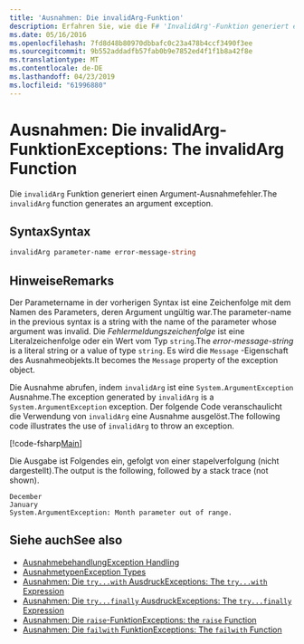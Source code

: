 ```yaml
---
title: 'Ausnahmen: Die invalidArg-Funktion'
description: Erfahren Sie, wie die F# 'InvalidArg'-Funktion generiert einen Argument-Ausnahmefehler.
ms.date: 05/16/2016
ms.openlocfilehash: 7fd8d48b80970dbbafc0c23a478b4ccf3490f3ee
ms.sourcegitcommit: 9b552addadfb57fab0b9e7852ed4f1f1b8a42f8e
ms.translationtype: MT
ms.contentlocale: de-DE
ms.lasthandoff: 04/23/2019
ms.locfileid: "61996880"
---
```

# <a name="exceptions-the-invalidarg-function"></a><span data-ttu-id="c24f4-103">Ausnahmen: Die invalidArg-Funktion</span><span class="sxs-lookup"><span data-stu-id="c24f4-103">Exceptions: The invalidArg Function</span></span>

<span data-ttu-id="c24f4-104">Die `invalidArg` Funktion generiert einen Argument-Ausnahmefehler.</span><span class="sxs-lookup"><span data-stu-id="c24f4-104">The `invalidArg` function generates an argument exception.</span></span>

## <a name="syntax"></a><span data-ttu-id="c24f4-105">Syntax</span><span class="sxs-lookup"><span data-stu-id="c24f4-105">Syntax</span></span>

```fsharp
invalidArg parameter-name error-message-string
```

## <a name="remarks"></a><span data-ttu-id="c24f4-106">Hinweise</span><span class="sxs-lookup"><span data-stu-id="c24f4-106">Remarks</span></span>

<span data-ttu-id="c24f4-107">Der Parametername in der vorherigen Syntax ist eine Zeichenfolge mit dem Namen des Parameters, deren Argument ungültig war.</span><span class="sxs-lookup"><span data-stu-id="c24f4-107">The parameter-name in the previous syntax is a string with the name of the parameter whose argument was invalid.</span></span> <span data-ttu-id="c24f4-108">Die *Fehlermeldungszeichenfolge* ist eine Literalzeichenfolge oder ein Wert vom Typ `string`.</span><span class="sxs-lookup"><span data-stu-id="c24f4-108">The *error-message-string* is a literal string or a value of type `string`.</span></span> <span data-ttu-id="c24f4-109">Es wird die `Message` -Eigenschaft des Ausnahmeobjekts.</span><span class="sxs-lookup"><span data-stu-id="c24f4-109">It becomes the `Message` property of the exception object.</span></span>

<span data-ttu-id="c24f4-110">Die Ausnahme abrufen, indem `invalidArg` ist eine `System.ArgumentException` Ausnahme.</span><span class="sxs-lookup"><span data-stu-id="c24f4-110">The exception generated by `invalidArg` is a `System.ArgumentException` exception.</span></span> <span data-ttu-id="c24f4-111">Der folgende Code veranschaulicht die Verwendung von `invalidArg` eine Ausnahme ausgelöst.</span><span class="sxs-lookup"><span data-stu-id="c24f4-111">The following code illustrates the use of `invalidArg` to throw an exception.</span></span>

[!code-fsharp[Main](../../../../samples/snippets/fsharp/lang-ref-2/snippet6101.fs)]

<span data-ttu-id="c24f4-112">Die Ausgabe ist Folgendes ein, gefolgt von einer stapelverfolgung (nicht dargestellt).</span><span class="sxs-lookup"><span data-stu-id="c24f4-112">The output is the following, followed by a stack trace (not shown).</span></span>

```
December
January
System.ArgumentException: Month parameter out of range.
```

## <a name="see-also"></a><span data-ttu-id="c24f4-113">Siehe auch</span><span class="sxs-lookup"><span data-stu-id="c24f4-113">See also</span></span>

- [<span data-ttu-id="c24f4-114">Ausnahmebehandlung</span><span class="sxs-lookup"><span data-stu-id="c24f4-114">Exception Handling</span></span>](index.md)
- [<span data-ttu-id="c24f4-115">Ausnahmetypen</span><span class="sxs-lookup"><span data-stu-id="c24f4-115">Exception Types</span></span>](exception-types.md)
- [<span data-ttu-id="c24f4-116">Ausnahmen: Die `try...with` Ausdruck</span><span class="sxs-lookup"><span data-stu-id="c24f4-116">Exceptions: The `try...with` Expression</span></span>](the-try-with-expression.md)
- [<span data-ttu-id="c24f4-117">Ausnahmen: Die `try...finally` Ausdruck</span><span class="sxs-lookup"><span data-stu-id="c24f4-117">Exceptions: The `try...finally` Expression</span></span>](the-try-finally-expression.md)
- [<span data-ttu-id="c24f4-118">Ausnahmen: Die `raise`-Funktion</span><span class="sxs-lookup"><span data-stu-id="c24f4-118">Exceptions: the `raise` Function</span></span>](the-raise-function.md)
- [<span data-ttu-id="c24f4-119">Ausnahmen: Die `failwith` Funktion</span><span class="sxs-lookup"><span data-stu-id="c24f4-119">Exceptions: The `failwith` Function</span></span>](the-failwith-function.md)